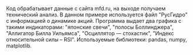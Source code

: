 Код обрабатывает данные с сайта mfd.ru, на выходе получаем технический анализ.
В данном примере используется файл "РусГидро" с информацией о динамике акций. 
Программа выдает два графика с такими индикаторами: 
      "японские свечи", 
      "полосы Боллинджера", 
      "Аллигатор Билла Уильямса", 
      "Осциллятор — стохастик", 
      "Индекс относительной силы – RSI".
Используемые библиотеки: pandas, numpy, matplotlib.
